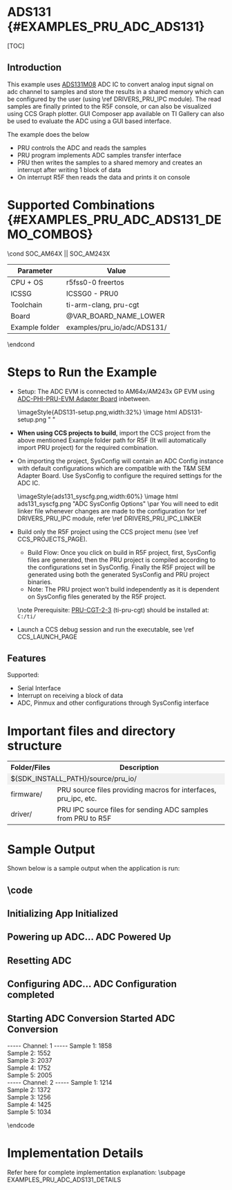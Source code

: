 # ADS131 {#EXAMPLES_PRU_ADC_ADS131}

[TOC]

## Introduction

This example uses [ADS131M08](https://www.ti.com/product/ADS131M08) ADC IC to convert analog input signal on adc channel to samples and store the results in a shared memory which can be configured by the user (using \ref DRIVERS_PRU_IPC module). The read samples are finally printed to the R5F console, or can also be visualized using CCS Graph plotter. GUI Composer app available on TI Gallery can also be used to evaluate the ADC using a GUI based interface.

The example does the below
- PRU controls the ADC and reads the samples
- PRU program implements ADC samples transfer interface
- PRU then writes the samples to a shared memory and creates an interrupt after writing 1 block of data
- On interrupt R5F then reads the data and prints it on console

# Supported Combinations {#EXAMPLES_PRU_ADC_ADS131_DEMO_COMBOS}

\cond SOC_AM64X || SOC_AM243X

 Parameter      | Value
 ---------------|-----------
 CPU + OS       | r5fss0-0 freertos
 ICSSG          | ICSSG0 - PRU0
 Toolchain      | ti-arm-clang, pru-cgt
 Board          | @VAR_BOARD_NAME_LOWER
 Example folder | examples/pru_io/adc/ADS131/

\endcond

# Steps to Run the Example

- Setup:  The ADC EVM is connected to AM64x/AM243x GP EVM using [ADC-PHI-PRU-EVM Adapter Board](https://www.ti.com/tool/ADC-PHI-PRU-EVM) inbetween.

    \imageStyle{ADS131-setup.png,width:32%}
    \image html ADS131-setup.png " "

- **When using CCS projects to build**, import the CCS project from the above mentioned Example folder path for R5F (It will automatically import PRU project) for the required combination.

- On importing the project, SysConfig will contain an ADC Config instance with default configurations which are compatible with the T&M SEM Adapter Board. Use SysConfig to configure the required settings for the ADC IC.

    \imageStyle{ads131_syscfg.png,width:60%}
    \image html ads131_syscfg.png "ADC SysConfig Options"
    \par
    You will need to edit linker file whenever changes are made to the configuration for \ref DRIVERS_PRU_IPC module, refer \ref DRIVERS_PRU_IPC_LINKER

- Build only the R5F project using the CCS project menu (see \ref CCS_PROJECTS_PAGE).
     - Build Flow: Once you click on build in R5F project, first, SysConfig files are generated, then the PRU project is compiled according to the configurations set in SysConfig. Finally the R5F project will be generated using both the generated SysConfig and PRU project binaries.
     - Note: The PRU project won't build independently as it is dependent on SysConfig files generated by the R5F project.

    \note
    Prerequisite: [PRU-CGT-2-3](https://www.ti.com/tool/PRU-CGT) (ti-pru-cgt) should be installed at: `C:/ti/`

- Launch a CCS debug session and run the executable, see \ref CCS_LAUNCH_PAGE

## Features

Supported:

- Serial Interface
- Interrupt on receiving a block of data
- ADC, Pinmux and other configurations through SysConfig interface

# Important files and directory structure

<table>
<tr>
    <th>Folder/Files
    <th>Description
</tr>
<tr><td colspan="2" bgcolor=#F0F0F0> ${SDK_INSTALL_PATH}/source/pru_io/</td></tr>
<tr>
    <td>firmware/
    <td>PRU source files providing macros for interfaces, pru_ipc, etc.</td>
</tr>
<tr>
    <td>driver/
    <td>PRU IPC source files for sending ADC samples from PRU to R5F</td>
</tr>
</table>

# Sample Output

Shown below is a sample output when the application is run:

\code
--------------------------------------------------
Initializing App 
Initialized 
--------------------------------------------------
Powering up ADC... 
ADC Powered Up 
--------------------------------------------------
Resetting ADC 
--------------------------------------------------
Configuring ADC... 
ADC Configuration completed 
--------------------------------------------------
Starting ADC Conversion 
Started ADC Conversion 
--------------------------------------------------
----- Channel: 1 ----- 
Sample 1:  1858  
Sample 2:  1552  
Sample 3:  2037  
Sample 4:  1752  
Sample 5:  2005  
----- Channel: 2 ----- 
Sample 1:  1214  
Sample 2:  1372  
Sample 3:  1256  
Sample 4:  1425  
Sample 5:  1034 

\endcode

# Implementation Details

Refer here for complete implementation explanation: \subpage EXAMPLES_PRU_ADC_ADS131_DETAILS
